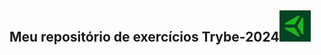  <h2>Meu repositório de exercícios Trybe-2024<img src="Importante/img/ty.png" alt="Logo" width="50" height="50"></h2>
 

